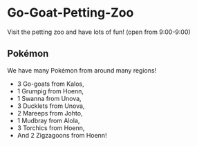 # Go-Goat-Petting-Zoo 
Visit the petting zoo and have lots of fun! (open from 9:00-9:00)

## Pokémon
We have many Pokémon from around many regions!
- 3 Go-goats from Kalos,
- 1 Grumpig from Hoenn,
- 1 Swanna from Unova,
- 3 Ducklets from Unova,
- 2 Mareeps from Johto,
- 1 Mudbray from Alola,
- 3 Torchics from Hoenn,
- And 2 Zigzagoons from Hoenn!
